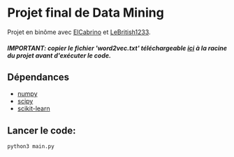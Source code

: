 # Projet final de Data Mining

Projet en binôme avec [ElCabrino](https://github.com/ElCabrino) et [LeBritish1233](https://github.com/LeBritish1233).
##### IMPORTANT: copier le fichier 'word2vec.txt' téléchargeable [ici](https://code.google.com/archive/p/word2vec/) à la racine du projet avant d'exécuter le code.

## Dépendances
- [numpy](http://www.numpy.org/)
- [scipy](https://www.scipy.org/)
- [scikit-learn](http://scikit-learn.org/)

## Lancer le code:

```
python3 main.py
``` 